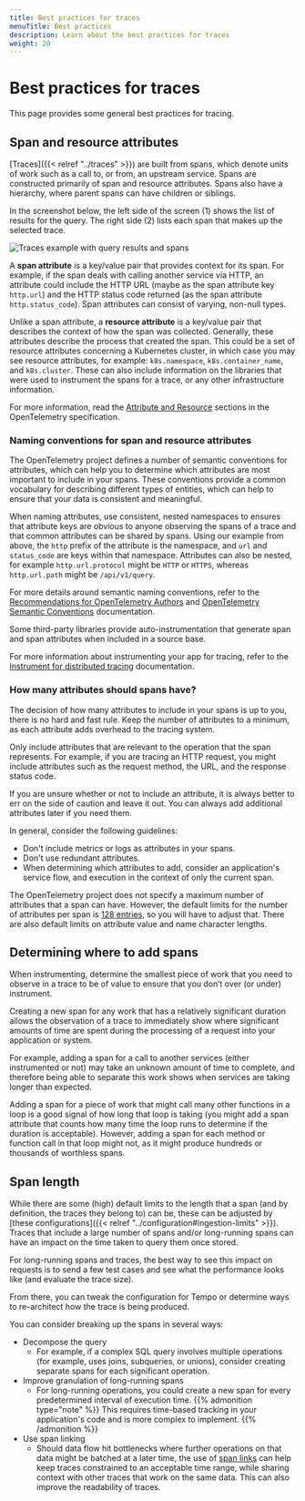 ```yaml
---
title: Best practices for traces
menuTitle: Best practices
description: Learn about the best practices for traces
weight: 20
---
```


# Best practices for traces

This page provides some general best practices for tracing.

## Span and resource attributes

[Traces]({{< relref "../traces" >}}) are built from spans, which denote units of work such as a call to, or from, an upstream service. Spans are constructed primarily of span and resource attributes.
Spans also have a hierarchy, where parent spans can have children or siblings.

In the screenshot below, the left side of the screen (1) shows the list of results for the query. The right side (2) lists each span that makes up the selected trace.

![Traces example with query results and spans](/static/img/docs/tempo/screenshot-trace-explore-spans-g10.png)

A **span attribute** is a key/value pair that provides context for its span. For example, if the span deals with calling another service via HTTP, an attribute could include the HTTP URL (maybe as the span attribute key `http.url`) and the HTTP status code returned (as the span attribute `http.status_code`). Span attributes can consist of varying, non-null types.

Unlike a span attribute, a **resource attribute** is a key/value pair that describes the context of how the span was collected. Generally, these attributes describe the process that created the span.
This could be a set of resource attributes concerning a Kubernetes cluster, in which case you may see resource attributes, for example: `k8s.namespace`, `k8s.container_name`, and `k8s.cluster`.
These can also include information on the libraries that were used to instrument the spans for a trace, or any other infrastructure information.

For more information, read the [Attribute and Resource](https://opentelemetry.io/docs/specs/otel/overview/) sections in the OpenTelemetry specification.

### Naming conventions for span and resource attributes

The OpenTelemetry project defines a number of semantic conventions for attributes, which can help you to determine which attributes are most important to include in your spans. These conventions provide a common vocabulary for describing different types of entities, which can help to ensure that your data is consistent and meaningful.

When naming attributes, use consistent, nested namespaces to ensures that attribute keys are obvious to anyone observing the spans of a trace and that common attributes can be shared by spans.
Using our example from above, the `http` prefix of the attribute is the namespace, and `url` and `status_code` are keys within that namespace.
Attributes can also be nested, for example `http.url.protocol` might be `HTTP` or `HTTPS`, whereas `http.url.path` might be `/api/v1/query`.

For more details around semantic naming conventions, refer to the [Recommendations for OpenTelemetry Authors](https://opentelemetry.io/docs/specs/otel/common/attribute-naming/#recommendations-for-opentelemetry-authors) and [OpenTelemetry Semantic Conventions](https://github.com/open-telemetry/semantic-conventions/blob/main/docs/README.md) documentation.

Some third-party libraries provide auto-instrumentation that generate span and span attributes when included in a source base.

For more information about instrumenting your app for tracing, refer to the [Instrument for distributed tracing](/docs/tempo/latest/getting-started/instrumentation/) documentation.

### How many attributes should spans have?

The decision of how many attributes to include in your spans is up to you, there is no hard and fast rule.
Keep the number of attributes to a minimum, as each attribute adds overhead to the tracing system.

Only include attributes that are relevant to the operation that the span represents. For example, if you are tracing an HTTP request, you might include attributes such as the request method, the URL, and the response status code.

If you are unsure whether or not to include an attribute, it is always better to err on the side of caution and leave it out. You can always add additional attributes later if you need them.

In general, consider the following guidelines:

- Don't include metrics or logs as attributes in your spans.
- Don't use redundant attributes.
- When determining which attributes to add, consider an application's service flow, and execution in the context of only the current span.

The OpenTelemetry project does not specify a maximum number of attributes that a span can have. However, the default limits for the number of attributes per span is [128 entries](https://opentelemetry.io/docs/specs/otel/configuration/sdk-environment-variables/#attribute-limits), so you will have to adjust that. There are also default limits on attribute value and name character lengths.

## Determining where to add spans

When instrumenting, determine the smallest piece of work that you need to observe in a trace to be of value to ensure that you don’t over (or under) instrument.

Creating a new span for any work that has a relatively significant duration allows the observation of a trace to immediately show where significant amounts of time are spent during the processing of a request into your application or system.

For example, adding a span for a call to another services (either instrumented or not) may take an unknown amount of time to complete, and therefore being able to separate this work shows when services are taking longer than expected.

Adding a span for a piece of work that might call many other functions in a loop is a good signal of how long that loop is taking (you might add a span attribute that counts how many time the loop runs to determine if the duration is acceptable).
However, adding a span for each method or function call in that loop might not, as it might produce hundreds or thousands of worthless spans.

## Span length

While there are some (high) default limits to the length that a span (and by definition, the traces they belong to) can be, these can be adjusted by [these configurations]({{< relref "../configuration#ingestion-limits" >}}).
Traces that include a large number of spans and/or long-running spans can have an impact on the time taken to query them once stored.

For long-running spans and traces, the best way to see this impact on requests is to send a few test cases and see what the performance looks like (and evaluate the trace size).

From there, you can tweak the configuration for Tempo or determine ways to re-architect how the trace is being produced.

You can consider breaking up the spans in several ways:
- Decompose the query
   - For example, if a complex SQL query involves multiple operations (for example, uses joins, subqueries, or unions), consider creating separate spans for each significant operation.
- Improve granulation of long-running spans
     - For long-running operations, you could create a new span for every predetermined interval of execution time.
        {{% admonition type="note" %}}
        This requires time-based tracking in your application's code and is more complex to implement.
        {{% /admonition %}}
- Use span linking
     - Should data flow hit bottlenecks where further operations on that data might be batched at a later time, the use of [span links](https://github.com/open-telemetry/opentelemetry-specification/blob/main/specification/overview.md#links-between-spans) can help keep traces constrained to an acceptable time range, while sharing context with other traces that work on the same data. This can also improve the readability of traces.
